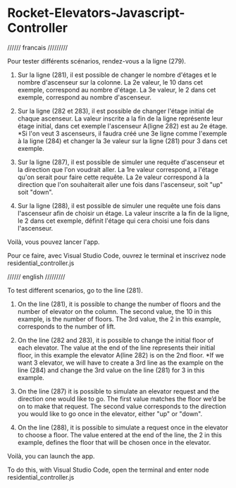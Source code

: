 # Rocket-Elevators-Javascript-Controller

////// francais /////////

Pour tester différents scénarios, rendez-vous a la ligne (279). 
1. Sur la ligne (281), il est possible de changer le nombre d'étages et le nombre d'ascenseur sur la colonne.
   La 2e valeur, le 10 dans cet exemple, correspond au nombre d'étage.
   La 3e valeur, le 2 dans cet exemple, correspond au nombre d'ascenseur.

2. Sur la ligne (282 et 283), il est possible de changer l'étage initial de chaque ascenseur.
   La valeur inscrite a la fin de la ligne représente leur étage initial, dans cet exemple l'ascenseur A(ligne 282) est au 2e étage.
   *Si l'on veut 3 ascenseurs, il faudra créé une 3e ligne comme l'exemple à la ligne (284) et changer la 3e valeur sur la ligne (281) pour 3 dans cet exemple.

3. Sur la ligne (287), il est possible de simuler une requête d'ascenseur et la direction que l'on voudrait aller.
   La 1re valeur correspond, a l'étage qu'on serait pour faire cette requête.
   La 2e valeur correspond à la direction que l'on souhaiterait aller une fois dans l'ascenseur, soit "up" soit "down".

4. Sur la ligne (288), il est possible de simuler une requête une fois dans l'ascenseur afin de choisir un étage.
   La valeur inscrite a la fin de la ligne, le 2 dans cet exemple, définit l'étage qui cera choisi une fois dans l'ascenseur.

Voilà, vous pouvez lancer l'app.

Pour ce faire, avec Visual Studio Code, ouvrez le terminal et inscrivez node residential_controller.js



////// english /////////


To test different scenarios, go to the line (281).

1. On the line (281), it is possible to change the number of floors and the number of elevator on the column.
   The second value, the 10 in this example, is the number of floors.
   The 3rd value, the 2 in this example, corresponds to the number of lift.

2. On the line (282 and 283), it is possible to change the initial floor of each elevator.
   The value at the end of the line represents their initial floor, in this example the elevator A(line 282) is on the 2nd floor.
   *If we want 3 elevator, we will have to create a 3rd line as the example on the line (284) and change the 3rd value on the line (281) for 3 in this example.

3. On the line (287) it is possible to simulate an elevator request and the direction one would like to go.
   The first value matches the floor we’d be on to make that request.
   The second value corresponds to the direction you would like to go once in the elevator, either "up" or "down".

4. On the line (288), it is possible to simulate a request once in the elevator to choose a floor.
   The value entered at the end of the line, the 2 in this example, defines the floor that will be chosen once in the elevator.

Voilà, you can launch the app.

To do this, with Visual Studio Code, open the terminal and enter node residential_controller.js

